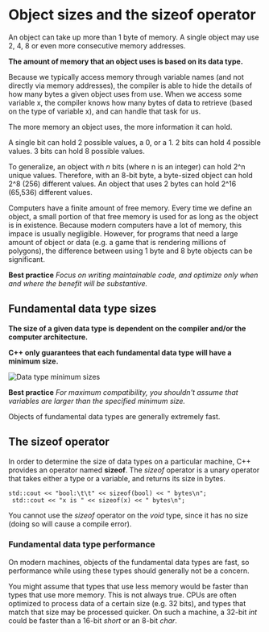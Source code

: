 # Object sizes and the sizeof operator

An object can take up more than 1 byte of memory. A single object may use 2, 4, 8 or even more consecutive memory addresses.

**The amount of memory that an object uses is based on its data type.**

Because we typically access memory through variable names (and not directly via memory addresses), the compiler is able to hide the details of how many bytes a given object uses from use. When we access some variable x, the compiler knows how many bytes of data to retrieve (based on the type of variable x), and can handle that task for us.

The more memory an object uses, the more information it can hold.

A single bit can hold 2 possible values, a 0, or a 1. 2 bits can hold 4 possible values. 3 bits can hold 8 possible values. 

To generalize, an object with _n_ bits (where n is an integer) can hold 2^n unique values. Therefore, with an 8-bit byte, a byte-sized object can hold 2^8 (256) different values. An object that uses 2 bytes can hold 2^16 (65,536) different values.

Computers have a finite amount of free memory. Every time we define an object, a small portion of that free memory is used for as long as the object is in existence. Because modern computers have a lot of memory, this impace is usually negligible. However, for programs that need a large amount of object or data (e.g. a game that is rendering millions of polygons), the difference between using 1 byte and 8 byte objects can be significant.

**Best practice**
_Focus on writing maintainable code, and optimize only when and where the benefit will be substantive._


## Fundamental data type sizes

**The size of a given data type is dependent on the compiler and/or the computer architecture.**

**C++ only guarantees that each fundamental data type will have a minimum size.**

![Data type minimum sizes](https://raw.githubusercontent.com/anushikhov/cpp/main/4_Fundamental_Data_Types/img/data_type_min_sizes.png)  


**Best practice**
_For maximum compatibility, you shouldn't assume that variables are larger than the specified minimum size._

Objects of fundamental data types are generally extremely fast.


## The sizeof operator

In order to determine the size of data types on a particular machine, C++ provides an operator named **sizeof**. The _sizeof_ operator is a unary operator that takes either a type or a variable, and returns its size in bytes. 

` std::cout << "bool:\t\t" << sizeof(bool) << " bytes\n"; `  
` std::cout << "x is " << sizeof(x) << " bytes\n";`  

You cannot use the _sizeof_ operator on the _void_ type, since it has no size (doing so will cause a compile error).

### Fundamental data type performance

On modern machines, objects of the fundamental data types are fast, so performance while using these types should generally not be a concern.

You might assume that types that use less memory would be faster than types that use more memory. This is not always true. CPUs are often optimized to process data of a certain size (e.g. 32 bits), and types that match that size may be processed quicker. On such a machine, a 32-bit _int_ could be faster than a 16-bit _short_ or an 8-bit _char_.

